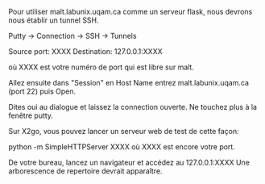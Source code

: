 Pour utiliser malt.labunix.uqam.ca comme un serveur flask, nous devrons nous établir un
tunnel SSH.

Putty -> Connection -> SSH -> Tunnels

Source port: XXXX
Destination: 127.0.0.1:XXXX

où XXXX est votre numéro de port qui est libre sur malt.

Allez ensuite dans "Session" en Host Name entrez malt.labunix.uqam.ca (port 22) puis Open.

Dites oui au dialogue et laissez la connection ouverte. Ne touchez plus à la fenêtre putty.

Sur X2go, vous pouvez lancer un serveur web de test de cette façon:

python -m SimpleHTTPServer XXXX
où XXXX est encore votre port.

De votre bureau, lancez un navigateur et accédez au 127.0.0.1:XXXX
Une arborescence de repertoire devrait apparaître.


